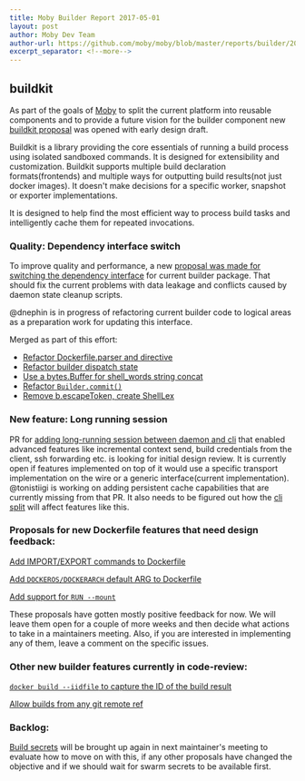 ```yaml
---
title: Moby Builder Report 2017-05-01
layout: post
author: Moby Dev Team
author-url: https://github.com/moby/moby/blob/master/reports/builder/2017-05-01.md
excerpt_separator: <!--more-->
---
```


## buildkit

As part of the goals of [Moby](https://github.com/moby/moby#transitioning-to-moby) to split the current platform into reusable components and to provide a future vision for the builder component new [buildkit proposal](https://github.com/moby/moby/issues/32925) was opened with early design draft.<!--more-->


Buildkit is a library providing the core essentials of running a build process using isolated sandboxed commands. It is designed for extensibility and customization. Buildkit supports multiple build declaration formats(frontends) and multiple ways for outputting build results(not just docker images). It doesn't make decisions for a specific worker, snapshot or exporter implementations.

It is designed to help find the most efficient way to process build tasks and intelligently cache them for repeated invocations. 

### Quality: Dependency interface switch

To improve quality and performance, a new [proposal was made for switching the dependency interface](https://github.com/moby/moby/issues/32904) for current builder package. That should fix the current problems with data leakage and conflicts caused by daemon state cleanup scripts.

@dnephin is in progress of refactoring current builder code to logical areas as a preparation work for updating this interface.

Merged as part of this effort:

- [Refactor Dockerfile.parser and directive](https://github.com/moby/moby/pull/32580)
- [Refactor builder dispatch state](https://github.com/moby/moby/pull/32600)
- [Use a bytes.Buffer for shell_words string concat](https://github.com/moby/moby/pull/32601)
- [Refactor `Builder.commit()`](https://github.com/moby/moby/pull/32772)
- [Remove b.escapeToken, create ShellLex](https://github.com/moby/moby/pull/32858)

### New feature: Long running session

PR for [adding long-running session between daemon and cli](https://github.com/moby/moby/pull/32677) that enabled advanced features like incremental context send, build credentials from the client, ssh forwarding etc. is looking for initial design review. It is currently open if features implemented on top of it would use a specific transport implementation on the wire or a generic interface(current implementation). @tonistiigi is working on adding persistent cache capabilities that are currently missing from that PR. It also needs to be figured out how the [cli split](https://github.com/moby/moby/pull/32694) will affect features like this. 

### Proposals for new Dockerfile features that need design feedback:

[Add IMPORT/EXPORT commands to Dockerfile](https://github.com/moby/moby/issues/32100)

[Add `DOCKEROS/DOCKERARCH` default ARG to Dockerfile](https://github.com/moby/moby/issues/32487)

[Add support for `RUN --mount`](https://github.com/moby/moby/issues/32507)

These proposals have gotten mostly positive feedback for now. We will leave them open for a couple of more weeks and then decide what actions to take in a maintainers meeting. Also, if you are interested in implementing any of them, leave a comment on the specific issues.

### Other new builder features currently in code-review:

[`docker build --iidfile` to capture the ID of the build result](https://github.com/moby/moby/pull/32406) 

[Allow builds from any git remote ref](https://github.com/moby/moby/pull/32502)

### Backlog:

[Build secrets](https://github.com/moby/moby/pull/30637) will be brought up again in next maintainer's meeting to evaluate how to move on with this, if any other proposals have changed the objective and if we should wait for swarm secrets to be available first.